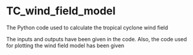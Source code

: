 # TC_wind_field_model
The Python code used to calculate the tropical cyclone wind field

The inputs and outputs have been given in the code. Also, the code used for plotting the wind field model has been given
